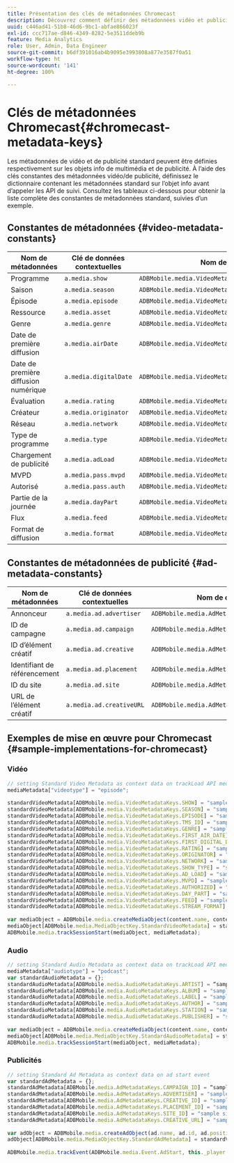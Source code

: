 ```yaml
---
title: Présentation des clés de métadonnées Chromecast
description: Découvrez comment définir des métadonnées vidéo et publicitaires standard à envoyer avec les appels de suivi sur Chromecast.
uuid: c446ad41-51b8-46d6-9bc1-abfae866023f
exl-id: ccc717ae-d846-4349-8282-5e3511ddeb9b
feature: Media Analytics
role: User, Admin, Data Engineer
source-git-commit: b6df391016ab4b9095e3993808a877e3587f0a51
workflow-type: ht
source-wordcount: '141'
ht-degree: 100%

---
```


# Clés de métadonnées Chromecast{#chromecast-metadata-keys}

Les métadonnées de vidéo et de publicité standard peuvent être définies respectivement sur les objets info de multimédia et de publicité. À l’aide des clés constantes des métadonnées vidéo/de publicité, définissez le dictionnaire contenant les métadonnées standard sur l’objet info avant d’appeler les API de suivi. Consultez les tableaux ci-dessous pour obtenir la liste complète des constantes de métadonnées standard, suivies d’un exemple.

## Constantes de métadonnées {#video-metadata-constants}

| Nom de métadonnées | Clé de données contextuelles | Nom de constante |
| --- | --- | --- |
| Programme | `a.media.show` | `ADBMobile.media.VideoMetadataKeys.SHOW` |
| Saison | `a.media.season` | `ADBMobile.media.VideoMetadataKeys.SEASON` |
| Épisode | `a.media.episode` | `ADBMobile.media.VideoMetadataKeys.EPISODE` |
| Ressource | `a.media.asset` | `ADBMobile.media.VideoMetadataKeys.TMS_ID` |
| Genre | `a.media.genre` | `ADBMobile.media.VideoMetadataKeys.GENRE` |
| Date de première diffusion | `a.media.airDate` | `ADBMobile.media.VideoMetadataKeys.FIRST_AIR_DATE` |
| Date de première diffusion numérique | `a.media.digitalDate` | `ADBMobile.media.VideoMetadataKeys.FIRST_DIGITAL_DATE` |
| Évaluation | `a.media.rating` | `ADBMobile.media.VideoMetadataKeys.RATING` |
| Créateur | `a.media.originator` | `ADBMobile.media.VideoMetadataKeys.ORIGINATOR` |
| Réseau | `a.media.network` | `ADBMobile.media.VideoMetadataKeys.NETWORK` |
| Type de programme | `a.media.type` | `ADBMobile.media.VideoMetadataKeys.SHOW_TYPE` |
| Chargement de publicité | `a.media.adLoad` | `ADBMobile.media.VideoMetadataKeys.AD_LOAD` |
| MVPD | `a.media.pass.mvpd` | `ADBMobile.media.VideoMetadataKeys.MVPD` |
| Autorisé | `a.media.pass.auth` | `ADBMobile.media.VideoMetadataKeys.AUTHORIZED` |
| Partie de la journée | `a.media.dayPart` | `ADBMobile.media.VideoMetadataKeys.DAY_PART` |
| Flux | `a.media.feed` | `ADBMobile.media.VideoMetadataKeys.FEED` |
| Format de diffusion | `a.media.format` | `ADBMobile.media.VideoMetadataKeys.STREAM_FORMAT` |

## Constantes de métadonnées de publicité {#ad-metadata-constants}

| Nom de métadonnées | Clé de données contextuelles | Nom de constante |
| --- | --- | --- |
| Annonceur | `a.media.ad.advertiser` | `ADBMobile.media.AdMetadataKeys.ADVERTISER` |
| ID de campagne | `a.media.ad.campaign` | `ADBMobile.media.AdMetadataKeys.CAMPAIGN_ID` |
| ID d’élément créatif | `a.media.ad.creative` | `ADBMobile.media.AdMetadataKeys.CREATIVE_ID` |
| Identifiant de référencement | `a.media.ad.placement` | `ADBMobile.media.AdMetadataKeys.PLACEMENT_ID` |
| ID du site | `a.media.ad.site` | `ADBMobile.media.AdMetadataKeys.SITE_ID` |
| URL de l’élément créatif | `a.media.ad.creativeURL` | `ADBMobile.media.AdMetadataKeys.CREATIVE_URL` |

## Exemples de mise en œuvre pour Chromecast {#sample-implementations-for-chromecast}

### Vidéo

```js
// setting Standard Video Metadata as context data on trackLoad API mediaContextData = { } 
mediaMetadata["videotype"] = "episode"; 
 
standardVideoMetadata[ADBMobile.media.VideoMetadataKeys.SHOW] = "sample show"; 
standardVideoMetadata[ADBMobile.media.VideoMetadataKeys.SEASON] = "sample season"; 
standardVideoMetadata[ADBMobile.media.VideoMetadataKeys.EPISODE] = "sample episode"; 
standardVideoMetadata[ADBMobile.media.VideoMetadataKeys.TMS_ID] = "sample tms_id"; 
standardVideoMetadata[ADBMobile.media.VideoMetadataKeys.GENRE] = "sample genre"; 
standardVideoMetadata[ADBMobile.media.VideoMetadataKeys.FIRST_AIR_DATE] = "sample first_air_date"; 
standardVideoMetadata[ADBMobile.media.VideoMetadataKeys.FIRST_DIGITAL_DATE] = "sample first_digital_date"; 
standardVideoMetadata[ADBMobile.media.VideoMetadataKeys.RATING] = "sample rating"; 
standardVideoMetadata[ADBMobile.media.VideoMetadataKeys.ORIGINATOR] = "sample originator"; 
standardVideoMetadata[ADBMobile.media.VideoMetadataKeys.NETWORK] = "sample network"; 
standardVideoMetadata[ADBMobile.media.VideoMetadataKeys.SHOW_TYPE] = "sample show type"; 
standardVideoMetadata[ADBMobile.media.VideoMetadataKeys.AD_LOAD] = "sample ad load"; 
standardVideoMetadata[ADBMobile.media.VideoMetadataKeys.MVPD] = "sample mvpd"; 
standardVideoMetadata[ADBMobile.media.VideoMetadataKeys.AUTHORIZED] = "sample authorized"; 
standardVideoMetadata[ADBMobile.media.VideoMetadataKeys.DAY_PART] = "sample day_part"; 
standardVideoMetadata[ADBMobile.media.VideoMetadataKeys.FEED] = "sample feed"; 
standardVideoMetadata[ADBMobile.media.VideoMetadataKeys.STREAM_FORMAT] = "sample format"; 
 
var mediaObject = ADBMobile.media.createMediaObject(content.name, content.id, content.length, content.streamType); 
mediaObject[ADBMobile.media.MediaObjectKey.StandardVideoMetadata] = standardVideoMetadata; 
ADBMobile.media.trackSessionStart(mediaObject, mediaMetadata); 
```

### Audio

```js
// setting Standard Audio Metadata as context data on trackLoad API mediaContextData = { } 
mediaMetadata["audiotype"] = "podcast"; 
var standardAudioMetadata = {}; 
standardAudioMetadata[ADBMobile.media.AudioMetadataKeys.ARTIST] = “sample artist”; 
standardAudioMetadata[ADBMobile.media.AudioMetadataKeys.ALBUM] = "sample album" ; 
standardAudioMetadata[ADBMobile.media.AudioMetadataKeys.LABEL] = "sample label"; 
standardAudioMetadata[ADBMobile.media.AudioMetadataKeys.AUTHOR] = "sample author" ; 
standardAudioMetadata[ADBMobile.media.AudioMetadataKeys.STATION] = "sample station " ; 
standardAudioMetadata[ADBMobile.media.AudioMetadataKeys.PUBLISHER] = "sample publisher"; 
 
var mediaObject = ADBMobile.media.createMediaObject(content.name, content.id, content.length, content.streamType, content.mediaType); 
mediaObject[ADBMobile.media.MediaObjectKey.StandardAudiooMetadata] = standardAudiooMetadata; 
ADBMobile.media.trackSessionStart(mediaObject, mediaMetadata); 
```

### Publicités

```js
// setting Standard Ad Metadata as context data on ad start event 
var standardAdMetadata = {}; 
standardAdMetadata[ADBMobile.media.AdMetadataKeys.CAMPAIGN_ID] = “sample campaign”; 
standardAdMetadata[ADBMobile.media.AdMetadataKeys.ADVERTISER] = "sample advertiser" ; 
standardAdMetadata[ADBMobile.media.AdMetadataKeys.CREATIVE_ID] = "sample creativeid"; 
standardAdMetadata[ADBMobile.media.AdMetadataKeys.PLACEMENT_ID] = "sample placement id" ; 
standardAdMetadata[ADBMobile.media.AdMetadataKeys.SITE_ID] = "sample site id" ; 
standardAdMetadata[ADBMobile.media.AdMetadataKeys.CREATIVE_URL] = "sample creative url"; 
 
var adObject = ADBMobile.media.createAdObject(ad.name, ad.id, ad.position, ad.length); 
adObject[ADBMobile.media.MediaObjectKey.StandardAdMetadata] = standardVideoMetadata; 
 
ADBMobile.media.trackEvent(ADBMobile.media.Event.AdStart, this._player.getAdInfo(), adContextData);
```
